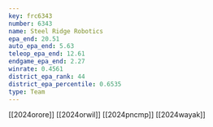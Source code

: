 ```yaml
---
key: frc6343
number: 6343
name: Steel Ridge Robotics
epa_end: 20.51
auto_epa_end: 5.63
teleop_epa_end: 12.61
endgame_epa_end: 2.27
winrate: 0.4561
district_epa_rank: 44
district_epa_percentile: 0.6535
type: Team
---
```

[[2024orore]]
[[2024orwil]]
[[2024pncmp]]
[[2024wayak]]
